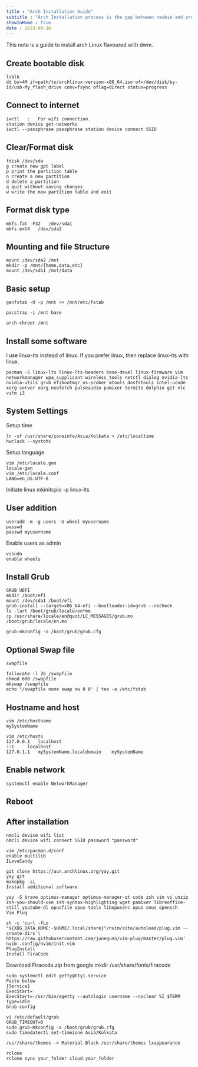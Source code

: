 ```yaml
---
title : "Arch Installation Guide"
subtitle : "Arch Installation process is the gap between newbie and pro. Any Linux installation without any installer is good way to understand basic linux architecture."
showInHome : True
date : 2023-09-16
---
```

            

This note is a guide to install arch Linux flavoured with dwm.

## Create bootable disk
    
    lsblk
    dd bs=4M if=path/to/archlinux-version-x86_64.iso of=/dev/disk/by-id/usb-My_flash_drive conv=fsync oflag=direct status=progress

## Connect to internet

    iwctl   :   For wifi connection.
    station device get-networks
    iwctl --passphrase passphrase station device connect SSID


##  Clear/Format disk

    fdisk /dev/sda
    g create new gpt label
    p print the partition table
    n create a new partition
    d delete a partition
    q quit without saving changes
    w write the new partition table and exit

## Format disk type

    mkfs.fat -F32   /dev/sda1
    mkfs.ext4   /dev/sda2

## Mounting and file Structure

    mount /dev/sda2 /mnt
    mkdir -p /mnt/{home,data,etc}
    mount /dev/sdb1 /mnt/data

## Basic setup 

    genfstab -U -p /mnt >> /mnt/etc/fstab

    pacstrap -i /mnt base

    arch-chroot /mnt

## Install some software
I use linux-lts instead of linux. If you prefer linux, then replace linux-lts with linux.

    pacman -S linux-lts linux-lts-headers base-devel linux-firmware vim networkmanager wpa_supplicant wireless_tools netctl dialog nvidia-lts nvidia-utils grub efibootmgr os-prober mtools dosfstools intel-ucode xorg-server xorg neofetch pulseaudio pamixer termite dolphin git vlc vifm i3

## System Settings
Setup time 
    
    ln -sf /usr/share/zoneinfo/Asia/Kolkata > /etc/localtime
    hwclock --systohc

Setup language
    
    vim /etc/locale.gen
    locale-gen
    vim /etc/locale.conf
    LANG=en_US.UTF-8

Initiate linux
    mkinitcpio -p linux-lts

## User addition

    useradd -m -g users -G wheel myusername
    passwd
    passwd myusername

Enable users as admin

    visudo
    enable wheels

## Install Grub

    GRUB UEFI
    mkdir /boot/efi
    mount /dev/sda1 /boot/efi
    grub-install --target=x86_64-efi --bootloader-id=grub --recheck
    ls -lart /boot/grub/locale/en*mo
    cp /usr/share/locale/en@quot/LC_MESSAGES/grub.mo /boot/grub/locale/en.mo

    grub-mkconfig -o /boot/grub/grub.cfg

## Optional Swap file

    swapfile

    fallocate -l 2G /swapfile
    chmod 600 /swapfile
    mkswap /swapfile
    echo "/swapfile none swap sw 0 0' | tee -a /etc/fstab

## Hostname and host 

    vim /etc/hostname
    mySystemName

    vim /etc/hosts
    127.0.0.1   localhost
    ::1     localhost
    127.0.1.1   mySystemName.localdomain    mySystemName

## Enable network

    systemctl enable NetworkManager

## Reboot

## After installation

    nmcli device wifi list
    nmcli device wifi connect SSID password "password"

    vim /etc/pacman.d/conf
    enable multilib
    ILoveCandy

    git clone https://aur.archlinux.org/yay.git
    yay git
    makepkg -si
    Install additional software

    yay -S brave optimus-manager optimus-manager-qt code zsh vim vi unzip zsh-you-should-use zsh-syntax-highlighting wget pamixer libreoffice-still youtube-dl opusfile opus-tools libopusenc opus cmus openssh
    Vim Plug

    sh -c 'curl -fLo "${XDG_DATA_HOME:-$HOME/.local/share}"/nvim/site/autoload/plug.vim --create-dirs \
    https://raw.githubusercontent.com/junegunn/vim-plug/master/plug.vim'
    nvim .config/nvim/init.vim
    PlugInstall
    Install FiraCode

Download Firacode.zip from google
mkdir /usr/share/fonts/firacode

    sudo systemctl edit getty@tty1.service
    Paste below
    [Service]
    ExecStart=
    ExecStart=-/usr/bin/agetty --autologin username --noclear %I $TERM
    Type=idle
    Grub config

    vi /etc/default/grub
    GRUB_TIMEOUT=0
    sudo grub-mkconfig -o /boot/grub/grub.cfg
    sudo timedatectl set-timezone Asia/Kolkata

    /usr/share/themes -> Material-Black-/usr/share/themes lxappearance

    rclone
    rclone sync your_folder cloud:your_folder 
